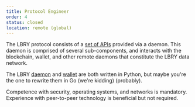 ```yaml
---
title: Protocol Engineer
order: 4
status: closed
location: remote (global)
---
```


The LBRY protocol consists of a [set of APIs](/api) provided via a daemon. This daemon is comprised of several sub-components, and interacts with the blockchain, wallet, and other remote daemons that constitute the LBRY data network.

The LBRY [daemon](https://github.com/lbryio/lbry) and [wallet](https://github.com/lbryio/lbryum) are both written in Python, but maybe you're the one to rewrite them in Go (we're kidding) (probably).

Competence with security, operating systems, and networks is mandatory. Experience with peer-to-peer technology is beneficial but not required.
